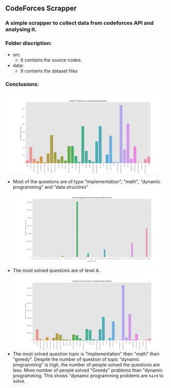 ## CodeForces Scrapper
### A simple scrapper to collect data from codeforces API and analysing it.

### Folder discription:
- src: 
    - It contains the source codes.
- data:
    - It contains the dataset files

### Conclusions:
![Figure 1](https://github.com/Vishnu44d/codeforces_data_analysis/blob/master/graphs/fig1.png)
- Most of the questions are of type "implementation", "math", "dynamic programming" and "data structires"
![Figure 1](https://github.com/Vishnu44d/codeforces_data_analysis/blob/master/graphs/fig2.png)
- The most solved questions are of level A.
![Figure 1](https://github.com/Vishnu44d/codeforces_data_analysis/blob/master/graphs/fig3.png)
- The most solved question topic is "Implementation" then "math" then "greedy". Despite the number of question of topic "dynamic programming" is high, the number of people solved the questions are less. More number of people solved "Greedy" problems than "dynamic programming. This shows "dynamic programming problems are `hard` to solve.